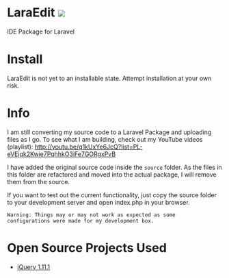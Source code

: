 LaraEdit <img src="https://travis-ci.org/iBourgeois/LaraEdit.svg?branch=master" />
===========

IDE Package for Laravel


Install
=======
<!--
1 - Run the following command inside your Laravel application:

<pre>composer install iBourgeois/LaraEdit</pre>

2 - Add the following service provider to your <code>/app/config/app.php</code> file:

<pre>'iBourgeois\LaraEdit\LaraEditServiceProvider',</pre>
-->

LaraEdit is not yet to an installable state. Attempt installation at your own risk.


Info
====

I am still converting my source code to a Laravel Package and uploading files as I go. To see what I am building, check out my YouTube videos (playlist): http://youtu.be/q1kUxYe6JcQ?list=PL-eVEjqk2Kwie7PqhhkO3iFe7GORgxPvB

I have added the original source code inside the <code>source</code> folder. As the files in this folder are refactored and moved into the actual package, I will remove them from the source. 

If you want to test out the current functionality, just copy the source folder to your development server and open index.php in your browser. 

<code>Warning: Things may or may not work as expected as some configurations were made for my development box.</code>

Open Source Projects Used
=========================

<ul>
  <li><a href="http://jquery.com/">jQuery 1.11.1</a></li>
</ul>
